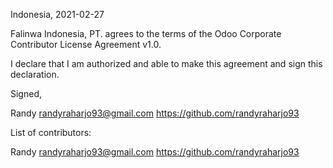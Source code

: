 Indonesia, 2021-02-27

Falinwa Indonesia, PT. agrees to the terms of the Odoo Corporate Contributor License
Agreement v1.0.

I declare that I am authorized and able to make this agreement and sign this
declaration.

Signed,

Randy randyraharjo93@gmail.com https://github.com/randyraharjo93

List of contributors:

Randy randyraharjo93@gmail.com https://github.com/randyraharjo93
